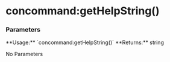 concommand:getHelpString()
==========================

<div class="panel panel-info">
  <div class="panel-heading">
    <h3 class="panel-title">Parameters</h3>
  </div>
  <div class="panel-body">
    <p>
      **Usage:** `concommand:getHelpString()`  
      **Returns:** string
    </p>
    <p>
      No Parameters
    </p>
  </div>
</div>
